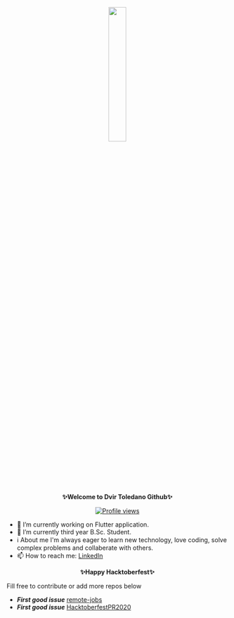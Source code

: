 <p align="center">
  <img width="28%" src="https://media.giphy.com/media/FPbnShq1h1IS5FQyPD/giphy.gif" />
</p>
<p align="center"><b>✨Welcome to Dvir Toledano Github✨</b>

</p>
<p align="center">
  <a href="https://komarev.com/ghpvc/?username=dt170"><img src="https://komarev.com/ghpvc/?username=dt170" alt="Profile views"></a>
 </p>



- 🔭 I’m currently working on Flutter application.
- 🌱 I’m currently third year B.Sc. Student.
- :information_source: About me I'm always eager to learn new technology, love coding, solve complex problems and collaberate with others.
- 📫 How to reach me: [LinkedIn](https://www.linkedin.com/in/dvir-toledano/)

<p align="center"><b>✨Happy Hacktoberfest✨</b></p>

Fill free to contribute or add more repos below
- ***First good issue*** [remote-jobs](https://github.com/remoteintech/remote-jobs) 
- ***First good issue*** [HacktoberfestPR2020](https://github.com/aryasoni98/HacktoberfestPR2020)


